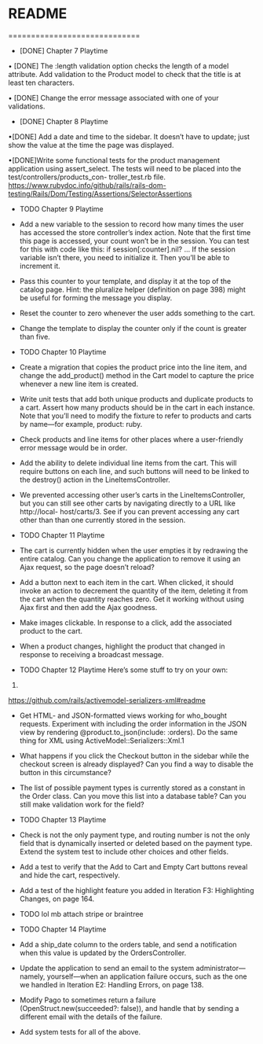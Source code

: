 # README
=============================
* [DONE] Chapter 7 Playtime

• [DONE] The :length validation option checks the length of a model attribute. Add validation to the Product model to check that the title is at least ten characters.

• [DONE] Change the error message associated with one of your validations.

* [DONE] Chapter 8 Playtime

•[DONE] Add a date and time to the sidebar. It doesn’t have to update; just show the value at the time the page was displayed.

•[DONE]Write some functional tests for the product management application using assert_select. The tests will need to be placed into the test/controllers/products_con- troller_test.rb file.
https://www.rubydoc.info/github/rails/rails-dom-testing/Rails/Dom/Testing/Assertions/SelectorAssertions

* TODO Chapter 9 Playtime

* Add a new variable to the session to record how many times the user has accessed the store controller’s index action. Note that the first time this page is accessed, your count won’t be in the session. You can test for this with code like this:
if session[:counter].nil? ...
If the session variable isn’t there, you need to initialize it. Then you’ll be able to increment it.

* Pass this counter to your template, and display it at the top of the catalog
page. Hint: the pluralize helper (definition on page 398) might be useful for forming the message you display.

* Reset the counter to zero whenever the user adds something to the cart.

* Change the template to display the counter only if the count is greater than five.

* TODO Chapter 10 Playtime

* Create a migration that copies the product price into the line item, and change the add_product() method in the Cart model to capture the price whenever a new line item is created.
* Write unit tests that add both unique products and duplicate products to a cart. Assert how many products should be in the cart in each instance. Note that you’ll need to modify the fixture to refer to products and carts by name—for example, product: ruby.
* Check products and line items for other places where a user-friendly error message would be in order.
* Add the ability to delete individual line items from the cart. This will require buttons on each line, and such buttons will need to be linked to the destroy() action in the LineItemsController.
* We prevented accessing other user’s carts in the LineItemsController, but you can still see other carts by navigating directly to a URL like http://local- host/carts/3. See if you can prevent accessing any cart other than than one currently stored in the session.


* TODO Chapter 11 Playtime
* The cart is currently hidden when the user empties it by redrawing the entire catalog. Can you change the application to remove it using an Ajax request, so the page doesn’t reload?
* Add a button next to each item in the cart. When clicked, it should invoke an action to decrement the quantity of the item, deleting it from the cart when the quantity reaches zero. Get it working without using Ajax first and then add the Ajax goodness.
* Make images clickable. In response to a click, add the associated product to the cart.
* When a product changes, highlight the product that changed in response to receiving a broadcast message.


* TODO Chapter 12 Playtime
Here’s some stuff to try on your own:
1.
https://github.com/rails/activemodel-serializers-xml#readme

* Get HTML- and JSON-formatted views working for who_bought requests. Experiment with including the order information in the JSON view by rendering @product.to_json(include: :orders). Do the same thing for XML using ActiveModel::Serializers::Xml.1
* What happens if you click the Checkout button in the sidebar while the checkout screen is already displayed? Can you find a way to disable the button in this circumstance?
* The list of possible payment types is currently stored as a constant in the Order class. Can you move this list into a database table? Can you still make validation work for the field?

* TODO Chapter 13 Playtime
* Check is not the only payment type, and routing number is not the only field that is dynamically inserted or deleted based on the payment type. Extend the system test to include other choices and other fields.
* Add a test to verify that the Add to Cart and Empty Cart buttons reveal and hide the cart, respectively.
* Add a test of the highlight feature you added in Iteration F3: Highlighting Changes, on page 164.

* TODO lol mb attach stripe or braintree

* TODO Chapter 14 Playtime

* Add a ship_date column to the orders table, and send a notification when this value is updated by the OrdersController.
* Update the application to send an email to the system administrator— namely, yourself—when an application failure occurs, such as the one we handled in Iteration E2: Handling Errors, on page 138.
* Modify Pago to sometimes return a failure (OpenStruct.new(succeeded?: false)), and handle that by sending a different email with the details of the failure.
* Add system tests for all of the above.